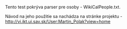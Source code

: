 ﻿Tento test pokrýva parser pre osoby - WikiCalPeople.txt.

Návod na jeho použitie sa nachádza na stránke projektu - http://vi.ikt.ui.sav.sk/User:Martin_Polak?view=home